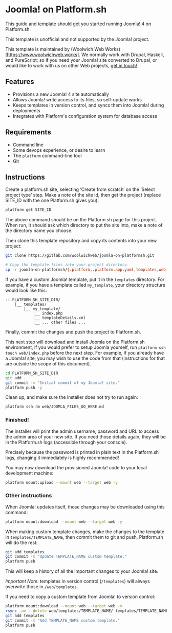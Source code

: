 # Joomla! on Platform.sh

This guide and template should get you started running Joomla! 4 on Platform.sh.

This template is unofficial and not supported by the Joomla! project.

This template is maintained by (Woolwich Web Works)[https://www.woolwichweb.works]. We normally work with Drupal, Haskell, and PureScript; so if you need your Joomla! site converted to Drupal, or would like to work with us on other Web projects, [get in touch!](https://www.woolwichweb.works/contact)

## Features

* Provisions a new Joomla! 4 site automatically
* Allows Joomla! write access to its files, so self-update works
* Keeps templates in version control, and syncs them into Joomla! during deployments
* Integrates with Platform's configuration system for database access

## Requirements

* Command line
* Some devops experience, or desire to learn
* The `platform` command-line tool
* Git

## Instructions

Create a platform.sh site, selecting ‘Create from scratch’ on the ‘Select project type’ step. Make a note of the site id, then get the project (replace SITE_ID with the one Platform.sh gives you):

```bash
platform get SITE_ID
```

The above command should be on the Platform.sh page for this project. When run, it should ask which directory to put the site into, make a note of the directory name you choose.

Then clone this template repository and copy its contents into your new project:

```bash
git clone https://gitlab.com/woolwichweb/joomla-on-platformsh.git

# Copy the template files into your project directory.
cp -r joomla-on-platformsh/{.platform,.platform.app.yaml,templates,web,bin,.gitignore,php.ini} PLATFORM_SH_SITE_DIR/
```

If you have a custom Joomla! template, put it in the `templates` directory. For example, if you have a template called `my_template`, your directory structure would look like this:

```
-- PLATFORM_SH_SITE_DIR/
    |__ templates/
        |__ my_template/
            |__ index.php
            |__ templateDetails.xml
            |__ ... other files ...
```

Finally, commit the changes and push the project to Platform.sh.

This next step will download and install Joomla on the Platform.sh environment, if you would prefer to setup Joomla yourself, run `platform ssh touch web/index.php` before the next step. For example, if you already have a Joomla! site, you may wish to use the code from that (instructions for that are outside the scope of this document).

```bash
cd PLATFORM_SH_SITE_DIR
git add .
git commit -m "Initial commit of my Joomla! site."
platform push -y
```

Clean up, and make sure the installer does not try to run again:

```bash
platform ssh rm web/JOOMLA_FILES_GO_HERE.md
```

### Finished!

The installer will print the admin username, password and URL to access the admin area of your new site. If you need those details again, they will be in the Platform.sh logs (accessible through your console).

Precisely because the password is printed in plain text in the Platform.sh logs, changing it immediately is highly recommended!

You may now download the provisioned Joomla! code to your local development machine:

```bash
platform mount:upload --mount web --target web -y
```



### Other instructions

When Joomla! updates itself, those changes may be downloaded using this command:

```bash
platform mount:download --mount web --target web -y
```

When making custom template changes, make the changes to the template in `templates/TEMPLATE_NAME`, then commit them to git and push, Platform.sh will do the rest:

```bash
git add templates
git commit -m "Update TEMPLATE_NAME custom template."
platform push
```

This will keep a history of all the important changes to your Joomla! site.

*Important Note*: templates in version control (`/templates`) will always overwrite those in `/web/templates`.

If you need to copy a custom template from Joomla! to version control:

```bash
platform mount:download --mount web --target web -y
rsync -av --delete web/templates/TEMPLATE_NAME/ templates/TEMPLATE_NAME/
git add templates
git commit -m "Add TEMPLATE_NAME custom template."
platform push
```
